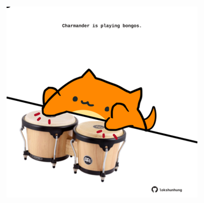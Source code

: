 <!-- built at 22/06/2022, 09:00:49 UTC -->
<p align="center">
  <img width="500" height="500" src="./ReadmeImage.svg">
</p>
